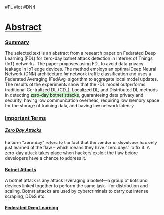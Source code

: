 #FL #iot #DNN 
# <u>Abstract</u>


### <u>Summary</u>
The selected text is an abstract from a research paper on Federated Deep Learning (FDL) for zero-day botnet attack detection in Internet of Things (IoT) networks. The paper proposes using FDL to avoid data privacy leakage in IoT edge devices. The method employs an optimal Deep Neural Network (DNN) architecture for network traffic classification and uses a Federated Averaging (FedAvg) algorithm to aggregate local model updates. The results of the experiments show that the FDL model outperforms traditional Centralized DL (CDL), Localized DL, and Distributed DL methods in detecting <mark style="background: #BBFABBA6;">zero-day botnet attacks</mark>, guaranteeing data privacy and security, having low communication overhead, requiring low memory space for the storage of training data, and having low network latency.

### <u>Important Terms</u>

##### <u>Zero Day Attacks</u>
he term "zero-day" refers to the fact that the vendor or developer has only just learned of the flaw – which means they have “zero days” to fix it. A zero-day attack takes place when hackers exploit the flaw before developers have a chance to address it.

#### <u>Botnet Attacks</u>
A botnet attack is any attack leveraging a botnet—a group of bots and devices linked together to perform the same task—for distribution and scaling. Botnet attacks are used by cybercriminals to carry out intense scraping, DDoS etc.

#### <u>Federated Deep Learning</u>

